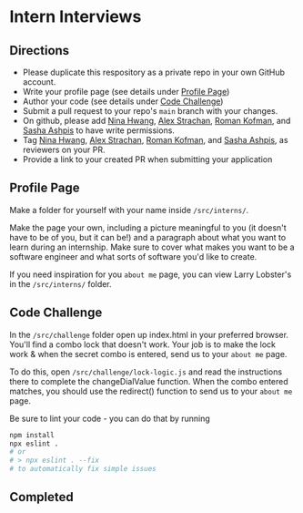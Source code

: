 # Intern Interviews
## Directions
- Please duplicate this respository as a private repo in your own GitHub account.
- Write your profile page (see details under [Profile Page](#profile-page))
- Author your code (see details under [Code Challenge](#code-challenge))
- Submit a pull request to your repo's `main` branch with your changes.
- On github, please add [Nina Hwang](https://github.com/nihwang), [Alex Strachan](https://github.com/metalsheep/), [Roman Kofman](https://github.com/rkofman-lob), and [Sasha Ashpis](https://github.com/sasha-ashpis) to have write permissions.
- Tag [Nina Hwang](https://github.com/nihwang), [Alex Strachan](https://github.com/metalsheep/), [Roman Kofman](https://github.com/rkofman-lob), and [Sasha Ashpis](https://github.com/sasha-ashpis), as reviewers on your PR.
- Provide a link to your created PR when submitting your application

## Profile Page
Make a folder for yourself with your name inside `/src/interns/`.

Make the page your own, including a picture meaningful to you (it doesn't have to be of you, but it can be!) and a paragraph about what you want to learn during an internship.  Make sure to cover what makes you want to be a software engineer and what sorts of software you'd like to create.

If you need inspiration for you `about me` page, you can view Larry Lobster's in the `/src/interns/` folder.

## Code Challenge
In the `/src/challenge` folder open up index.html in your preferred browser.  You'll find a combo lock that doesn't work.  Your job is to make the lock work & when the secret combo is entered, send us to your `about me` page.

To do this, open `/src/challenge/lock-logic.js` and read the instructions there to complete the changeDialValue function.  When the combo entered matches, you should use the redirect() function to send us to your `about me` page.

Be sure to lint your code - you can do that by running
```sh
npm install
npx eslint .
# or
# > npx eslint . --fix
# to automatically fix simple issues
```
## Completed
